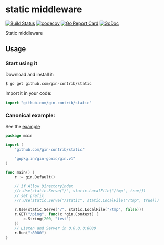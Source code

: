 # static middleware

[![Build Status](https://travis-ci.org/gin-contrib/static.svg)](https://travis-ci.org/gin-contrib/static)
[![codecov](https://codecov.io/gh/gin-contrib/static/branch/master/graph/badge.svg)](https://codecov.io/gh/gin-contrib/static)
[![Go Report Card](https://goreportcard.com/badge/github.com/gin-contrib/static)](https://goreportcard.com/report/github.com/gin-contrib/static)
[![GoDoc](https://godoc.org/github.com/gin-contrib/static?status.svg)](https://godoc.org/github.com/gin-contrib/static)

Static middleware

## Usage

### Start using it

Download and install it:

```sh
$ go get github.com/gin-contrib/static
```

Import it in your code:

```go
import "github.com/gin-contrib/static"
```

### Canonical example:

See the [example](example)

```go
package main

import (
	"github.com/gin-contrib/static"

	"gopkg.in/gin-gonic/gin.v1"
)

func main() {
	r := gin.Default()

	// if Allow DirectoryIndex
	//r.Use(static.Serve("/", static.LocalFile("/tmp", true)))
	// set prefix
	//r.Use(static.Serve("/static", static.LocalFile("/tmp", true)))

	r.Use(static.Serve("/", static.LocalFile("/tmp", false)))
	r.GET("/ping", func(c *gin.Context) {
		c.String(200, "test")
	})
	// Listen and Server in 0.0.0.0:8080
	r.Run(":8080")
}
```
